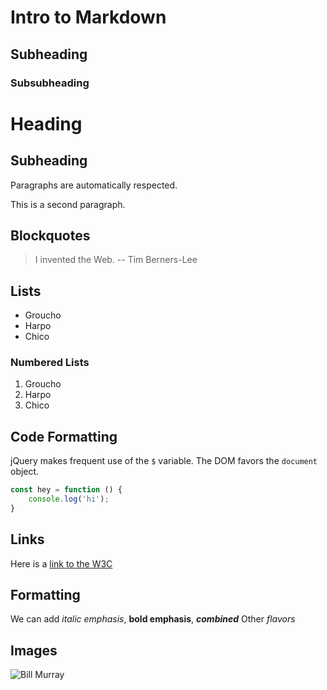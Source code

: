 # Intro to Markdown

## Subheading

### Subsubheading

Heading
=======
Subheading
--------

Paragraphs are automatically respected.

This is a second paragraph.

## Blockquotes
> I invented the Web. -- Tim Berners-Lee

## Lists
* Groucho
* Harpo
* Chico

### Numbered Lists
1. Groucho
2. Harpo
3. Chico

## Code Formatting
jQuery makes frequent use of the `$` variable. The DOM favors the `document` object.

```javascript
const hey = function () {
    console.log('hi');
}
```

## Links
Here is a [link to the W3C](http://w3c.org)

## Formatting
We can add *italic emphasis*, **bold emphasis**, ***combined***
Other _flavors_ 

## Images
![Bill Murray](https://www.fillmurray.com/50/50)
